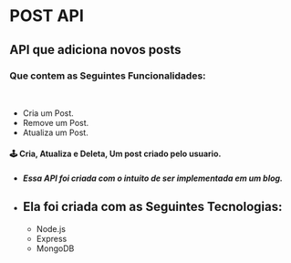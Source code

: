 <h1> POST API </h1>



<h2> API que adiciona novos posts</h2>
  <h3>Que contem as Seguintes Funcionalidades:</h3>
  <br>
  
-  Cria um Post.  
-  Remove um Post. 
-  Atualiza um Post. 
  
  <h4> 🕹️ Cria, Atualiza e Deleta, Um post criado pelo usuario. </h4>
  
  
  - <h5>Essa API foi criada com o intuito de ser implementada em um blog. </h5>

- <h2>Ela foi criada com as Seguintes Tecnologias:</h2>
  
     -  Node.js
     -  Express
     -  MongoDB
    
